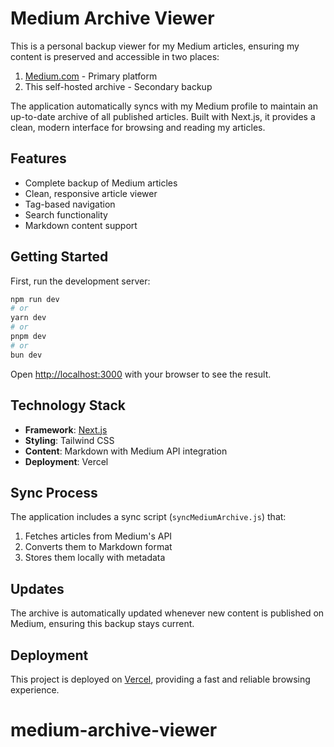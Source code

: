 # Medium Archive Viewer

This is a personal backup viewer for my Medium articles, ensuring my content is preserved and accessible in two places:
1. [Medium.com](https://medium.com) - Primary platform
2. This self-hosted archive - Secondary backup

The application automatically syncs with my Medium profile to maintain an up-to-date archive of all published articles. Built with Next.js, it provides a clean, modern interface for browsing and reading my articles.

## Features

- Complete backup of Medium articles
- Clean, responsive article viewer
- Tag-based navigation
- Search functionality
- Markdown content support

## Getting Started

First, run the development server:

```bash
npm run dev
# or
yarn dev
# or
pnpm dev
# or
bun dev
```

Open [http://localhost:3000](http://localhost:3000) with your browser to see the result.

## Technology Stack

- **Framework**: [Next.js](https://nextjs.org)
- **Styling**: Tailwind CSS
- **Content**: Markdown with Medium API integration
- **Deployment**: Vercel

## Sync Process

The application includes a sync script (`syncMediumArchive.js`) that:
1. Fetches articles from Medium's API
2. Converts them to Markdown format
3. Stores them locally with metadata

## Updates

The archive is automatically updated whenever new content is published on Medium, ensuring this backup stays current.

## Deployment

This project is deployed on [Vercel](https://vercel.com), providing a fast and reliable browsing experience.
# medium-archive-viewer
